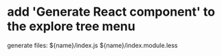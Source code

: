 # add 'Generate React component' to the explore tree menu

generate files: 
 ${name}/index.js
 ${name}/index.module.less